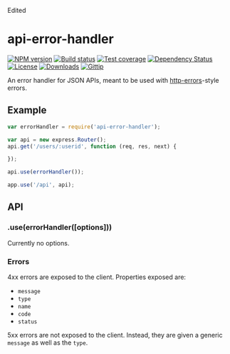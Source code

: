 Edited 

# api-error-handler

[![NPM version][npm-image]][npm-url]
[![Build status][travis-image]][travis-url]
[![Test coverage][coveralls-image]][coveralls-url]
[![Dependency Status][david-image]][david-url]
[![License][license-image]][license-url]
[![Downloads][downloads-image]][downloads-url]
[![Gittip][gittip-image]][gittip-url]

An error handler for JSON APIs, meant to be used with [http-errors](https://github.com/jshttp/http-errors)-style errors.

## Example

```js
var errorHandler = require('api-error-handler');

var api = new express.Router();
api.get('/users/:userid', function (req, res, next) {

});

api.use(errorHandler());

app.use('/api', api);
```

## API

### .use(errorHandler([options]))

Currently no options.

### Errors

4xx errors are exposed to the client.
Properties exposed are:

- `message`
- `type`
- `name`
- `code`
- `status`

5xx errors are not exposed to the client.
Instead, they are given a generic `message` as well as the `type`.

[gitter-image]: https://badges.gitter.im/expressjs/api-error-handler.png
[gitter-url]: https://gitter.im/expressjs/api-error-handler
[npm-image]: https://img.shields.io/npm/v/api-error-handler.svg?style=flat-square
[npm-url]: https://npmjs.org/package/api-error-handler
[github-tag]: http://img.shields.io/github/tag/expressjs/api-error-handler.svg?style=flat-square
[github-url]: https://github.com/expressjs/api-error-handler/tags
[travis-image]: https://img.shields.io/travis/expressjs/api-error-handler.svg?style=flat-square
[travis-url]: https://travis-ci.org/expressjs/api-error-handler
[coveralls-image]: https://img.shields.io/coveralls/expressjs/api-error-handler.svg?style=flat-square
[coveralls-url]: https://coveralls.io/r/expressjs/api-error-handler
[david-image]: http://img.shields.io/david/expressjs/api-error-handler.svg?style=flat-square
[david-url]: https://david-dm.org/expressjs/api-error-handler
[license-image]: http://img.shields.io/npm/l/api-error-handler.svg?style=flat-square
[license-url]: LICENSE
[downloads-image]: http://img.shields.io/npm/dm/api-error-handler.svg?style=flat-square
[downloads-url]: https://npmjs.org/package/api-error-handler
[gittip-image]: https://img.shields.io/gratipay/jonathanong.svg?style=flat-square
[gittip-url]: https://gratipay.com/expressjs/
